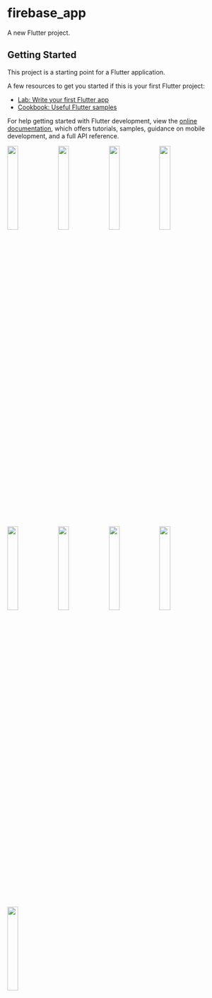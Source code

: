 # firebase_app

A new Flutter project.

## Getting Started

This project is a starting point for a Flutter application.

A few resources to get you started if this is your first Flutter project:

- [Lab: Write your first Flutter app](https://docs.flutter.dev/get-started/codelab)
- [Cookbook: Useful Flutter samples](https://docs.flutter.dev/cookbook)

For help getting started with Flutter development, view the
[online documentation](https://docs.flutter.dev/), which offers tutorials,
samples, guidance on mobile development, and a full API reference.
<p>
<img src="https://github.com/MangukiyaJanvi/firebase_app/assets/114645045/541c42e3-54cd-41f9-a7f8-33eba59d9024"width=22%,height=35%>
<img src="https://github.com/MangukiyaJanvi/firebase_app/assets/114645045/74756df7-47e6-48dc-9187-802052a2969b"width=22%,height=35%>
<img src=""width=22%,height=35%>
<img src=""width=22%,height=35%>
<img src=""width=22%,height=35%>
<img src=""width=22%,height=35%>
<img src=""width=22%,height=35%>
<img src=""width=22%,height=35%>
<img src=""width=22%,height=35%>
<p>
